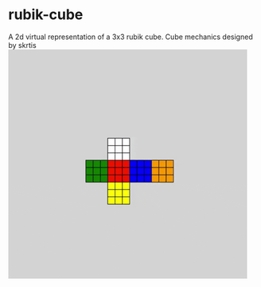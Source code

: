 # rubik-cube
A 2d virtual representation of a 3x3 rubik cube. Cube mechanics designed by skrtis
![](giphy.gif)
